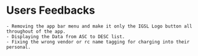 


# Users Feedbacks

    - Removing the app bar menu and make it only the IGSL Logo button all throughout of the app.
    - Displaying the Data from ASC to DESC list.
    - Fixing the wrong vendor or rc name tagging for charging into their personal.
 